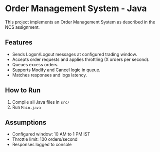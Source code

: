 # Order Management System - Java

This project implements an Order Management System as described in the NCS assignment.

## Features
- Sends Logon/Logout messages at configured trading window.
- Accepts order requests and applies throttling (X orders per second).
- Queues excess orders.
- Supports Modify and Cancel logic in queue.
- Matches responses and logs latency.

## How to Run
1. Compile all Java files in `src/`
2. Run `Main.java`

## Assumptions
- Configured window: 10 AM to 1 PM IST
- Throttle limit: 100 orders/second
- Responses logged to console
